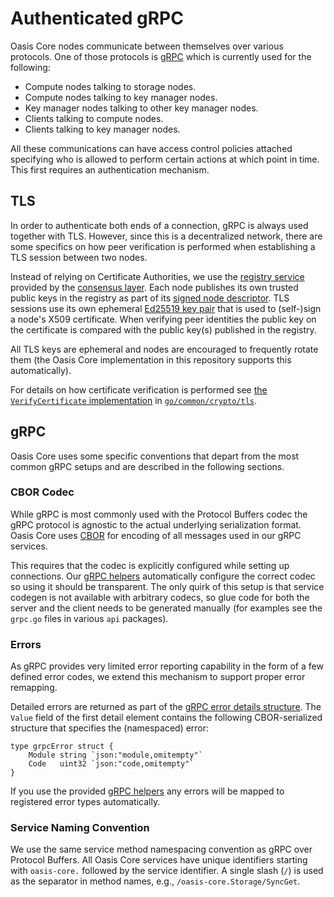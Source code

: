 # Authenticated gRPC

Oasis Core nodes communicate between themselves over various protocols. One of
those protocols is [gRPC] which is currently used for the following:

* Compute nodes talking to storage nodes.
* Compute nodes talking to key manager nodes.
* Key manager nodes talking to other key manager nodes.
* Clients talking to compute nodes.
* Clients talking to key manager nodes.

All these communications can have access control policies attached specifying
who is allowed to perform certain actions at which point in time. This first
requires an authentication mechanism.

[gRPC]: https://grpc.io

## TLS

In order to authenticate both ends of a connection, gRPC is always used together
with TLS. However, since this is a decentralized network, there are some
specifics on how peer verification is performed when establishing a TLS session
between two nodes.

Instead of relying on Certificate Authorities, we use the [registry service]
provided by the [consensus layer]. Each node publishes its own trusted public
keys in the registry as part of its [signed node descriptor]. TLS sessions use
its own ephemeral [Ed25519 key pair] that is used to (self-)sign a node's X509
certificate. When verifying peer identities the public key on the certificate is
compared with the public key(s) published in the registry.

All TLS keys are ephemeral and nodes are encouraged to frequently rotate them
(the Oasis Core implementation in this repository supports this automatically).

For details on how certificate verification is performed see
[the `VerifyCertificate` implementation] in [`go/common/crypto/tls`].

<!-- markdownlint-disable line-length -->
[registry service]: consensus/registry.md
[consensus layer]: consensus/index.md
[signed node descriptor]: https://pkg.go.dev/github.com/oasislabs/oasis-core/go/common/node?tab=doc#Node
[Ed25519 key pair]: crypto.md
[the `VerifyCertificate` implementation]: ../go/common/crypto/tls/verify.go
[`go/common/crypto/tls`]: ../go/common/crypto/tls
<!-- markdownlint-enable line-length -->

## gRPC

Oasis Core uses some specific conventions that depart from the most common gRPC
setups and are described in the following sections.

### CBOR Codec

While gRPC is most commonly used with the Protocol Buffers codec the gRPC
protocol is agnostic to the actual underlying serialization format. Oasis Core
uses [CBOR] for encoding of all messages used in our gRPC services.

This requires that the codec is explicitly configured while setting up
connections. Our [gRPC helpers] automatically configure the correct codec so
using it should be transparent. The only quirk of this setup is that service
codegen is not available with arbitrary codecs, so glue code for both the server
and the client needs to be generated manually (for examples see the `grpc.go`
files in various `api` packages).

<!-- markdownlint-disable line-length -->
[CBOR]: encoding.md
[gRPC helpers]: https://pkg.go.dev/github.com/oasislabs/oasis-core/go/common/grpc?tab=doc
<!-- markdownlint-enable line-length -->

### Errors

As gRPC provides very limited error reporting capability in the form of a few
defined error codes, we extend this mechanism to support proper error remapping.

Detailed errors are returned as part of the [gRPC error details structure]. The
`Value` field of the first detail element contains the following CBOR-serialized
structure that specifies the (namespaced) error:

```golang
type grpcError struct {
    Module string `json:"module,omitempty"`
    Code   uint32 `json:"code,omitempty"`
}
```

If you use the provided [gRPC helpers] any errors will be mapped to registered
error types automatically.

<!-- markdownlint-disable line-length -->
[gRPC error details structure]: https://pkg.go.dev/google.golang.org/genproto/googleapis/rpc/status?tab=doc#Status
<!-- markdownlint-enable line-length -->

### Service Naming Convention

We use the same service method namespacing convention as gRPC over Protocol
Buffers. All Oasis Core services have unique identifiers starting with
`oasis-core.` followed by the service identifier. A single slash (`/`) is used
as the separator in method names, e.g., `/oasis-core.Storage/SyncGet`.

